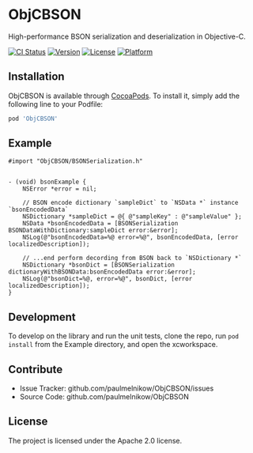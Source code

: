 ObjCBSON
========

High-performance BSON serialization and deserialization in Objective-C.


[![CI Status](http://img.shields.io/travis/paulmelnikow/ObjCBSON.svg?style=flat)](https://travis-ci.org/paulmelnikow/ObjCBSON)
[![Version](https://img.shields.io/cocoapods/v/ObjCBSON.svg?style=flat)](http://cocoadocs.org/docsets/ObjCBSON)
[![License](https://img.shields.io/cocoapods/l/ObjCBSON.svg?style=flat)](http://cocoadocs.org/docsets/ObjCBSON)
[![Platform](https://img.shields.io/cocoapods/p/ObjCBSON.svg?style=flat)](http://cocoadocs.org/docsets/ObjCBSON)


Installation
------------

ObjCBSON is available through [CocoaPods](http://cocoapods.org). To install
it, simply add the following line to your Podfile:

```rb
pod 'ObjCBSON'
```


Example
-------

```objc
#import "ObjCBSON/BSONSerialization.h"


- (void) bsonExample {
    NSError *error = nil;

    // BSON encode dictionary `sampleDict` to `NSData *` instance `bsonEncodedData`
    NSDictionary *sampleDict = @{ @"sampleKey" : @"sampleValue" };
    NSData *bsonEncodedData = [BSONSerialization BSONDataWithDictionary:sampleDict error:&error];
    NSLog(@"bsonEncodedData=%@ error=%@", bsonEncodedData, [error localizedDescription]);

    // ...end perform decording from BSON back to `NSDictionary *`
    NSDictionary *bsonDict = [BSONSerialization dictionaryWithBSONData:bsonEncodedData error:&error];
    NSLog(@"bsonDict=%@, error=%@", bsonDict, [error localizedDescription]);
}
```

Development
-----------

To develop on the library and run the unit tests, clone the repo, run `pod install`
from the Example directory, and open the xcworkspace.


Contribute
----------

- Issue Tracker: github.com/paulmelnikow/ObjCBSON/issues
- Source Code: github.com/paulmelnikow/ObjCBSON


License
-------

The project is licensed under the Apache 2.0 license.

